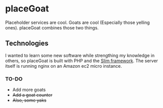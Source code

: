 placeGoat
=========

Placeholder services are cool. Goats are cool (Especially those yelling ones). placeGoat combines those two things.

Technologies
------------
I wanted to learn some new software while strengthing my knowledge in others, so placeGoat is built with PHP and the [Slim framework](https://github.com/codeguy/Slim). The server itself is running nginx on an Amazon ec2 micro instance.

### TO-DO
* Add more goats
* ~~Add a goat counter~~
* ~~Also, some yaks~~